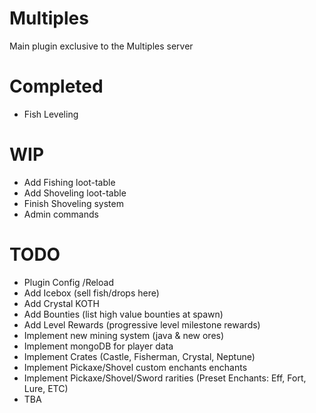 # Multiples
Main plugin exclusive to the Multiples server

# Completed
  - Fish Leveling

# WIP
  - Add Fishing loot-table
  - Add Shoveling loot-table
  - Finish Shoveling system
  - Admin commands

# TODO
  - Plugin Config /Reload
  - Add Icebox (sell fish/drops here)
  - Add Crystal KOTH
  - Add Bounties (list high value bounties at spawn)
  - Add Level Rewards (progressive level milestone rewards)
  - Implement new mining system (java & new ores)
  - Implement mongoDB for player data
  - Implement Crates (Castle, Fisherman, Crystal, Neptune) 
  - Implement Pickaxe/Shovel custom enchants enchants
  - Implement Pickaxe/Shovel/Sword rarities (Preset Enchants: Eff, Fort, Lure, ETC)
  - TBA
